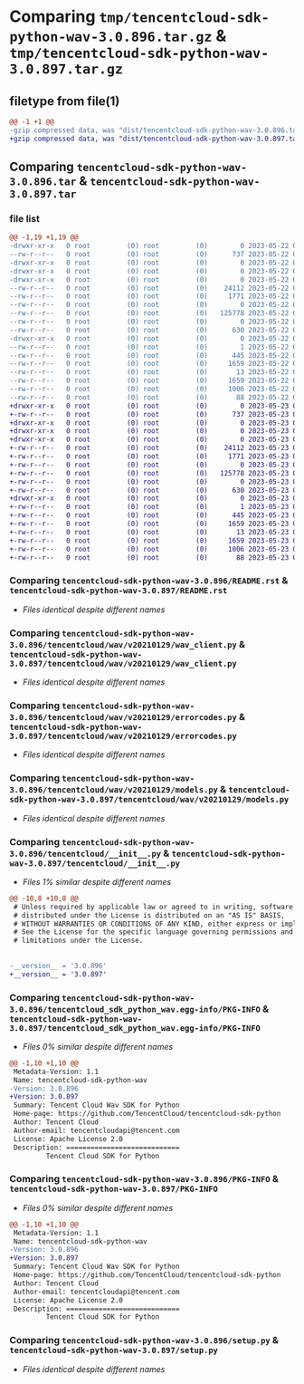 # Comparing `tmp/tencentcloud-sdk-python-wav-3.0.896.tar.gz` & `tmp/tencentcloud-sdk-python-wav-3.0.897.tar.gz`

## filetype from file(1)

```diff
@@ -1 +1 @@
-gzip compressed data, was "dist/tencentcloud-sdk-python-wav-3.0.896.tar", last modified: Mon May 22 00:37:42 2023, max compression
+gzip compressed data, was "dist/tencentcloud-sdk-python-wav-3.0.897.tar", last modified: Tue May 23 02:36:27 2023, max compression
```

## Comparing `tencentcloud-sdk-python-wav-3.0.896.tar` & `tencentcloud-sdk-python-wav-3.0.897.tar`

### file list

```diff
@@ -1,19 +1,19 @@
-drwxr-xr-x   0 root         (0) root         (0)        0 2023-05-22 00:37:42.000000 tencentcloud-sdk-python-wav-3.0.896/
--rw-r--r--   0 root         (0) root         (0)      737 2023-05-22 00:37:42.000000 tencentcloud-sdk-python-wav-3.0.896/README.rst
-drwxr-xr-x   0 root         (0) root         (0)        0 2023-05-22 00:37:42.000000 tencentcloud-sdk-python-wav-3.0.896/tencentcloud/
-drwxr-xr-x   0 root         (0) root         (0)        0 2023-05-22 00:37:42.000000 tencentcloud-sdk-python-wav-3.0.896/tencentcloud/wav/
-drwxr-xr-x   0 root         (0) root         (0)        0 2023-05-22 00:37:42.000000 tencentcloud-sdk-python-wav-3.0.896/tencentcloud/wav/v20210129/
--rw-r--r--   0 root         (0) root         (0)    24112 2023-05-22 00:37:42.000000 tencentcloud-sdk-python-wav-3.0.896/tencentcloud/wav/v20210129/wav_client.py
--rw-r--r--   0 root         (0) root         (0)     1771 2023-05-22 00:37:42.000000 tencentcloud-sdk-python-wav-3.0.896/tencentcloud/wav/v20210129/errorcodes.py
--rw-r--r--   0 root         (0) root         (0)        0 2023-05-22 00:37:42.000000 tencentcloud-sdk-python-wav-3.0.896/tencentcloud/wav/v20210129/__init__.py
--rw-r--r--   0 root         (0) root         (0)   125778 2023-05-22 00:37:42.000000 tencentcloud-sdk-python-wav-3.0.896/tencentcloud/wav/v20210129/models.py
--rw-r--r--   0 root         (0) root         (0)        0 2023-05-22 00:37:42.000000 tencentcloud-sdk-python-wav-3.0.896/tencentcloud/wav/__init__.py
--rw-r--r--   0 root         (0) root         (0)      630 2023-05-22 00:37:42.000000 tencentcloud-sdk-python-wav-3.0.896/tencentcloud/__init__.py
-drwxr-xr-x   0 root         (0) root         (0)        0 2023-05-22 00:37:42.000000 tencentcloud-sdk-python-wav-3.0.896/tencentcloud_sdk_python_wav.egg-info/
--rw-r--r--   0 root         (0) root         (0)        1 2023-05-22 00:37:42.000000 tencentcloud-sdk-python-wav-3.0.896/tencentcloud_sdk_python_wav.egg-info/dependency_links.txt
--rw-r--r--   0 root         (0) root         (0)      445 2023-05-22 00:37:42.000000 tencentcloud-sdk-python-wav-3.0.896/tencentcloud_sdk_python_wav.egg-info/SOURCES.txt
--rw-r--r--   0 root         (0) root         (0)     1659 2023-05-22 00:37:42.000000 tencentcloud-sdk-python-wav-3.0.896/tencentcloud_sdk_python_wav.egg-info/PKG-INFO
--rw-r--r--   0 root         (0) root         (0)       13 2023-05-22 00:37:42.000000 tencentcloud-sdk-python-wav-3.0.896/tencentcloud_sdk_python_wav.egg-info/top_level.txt
--rw-r--r--   0 root         (0) root         (0)     1659 2023-05-22 00:37:42.000000 tencentcloud-sdk-python-wav-3.0.896/PKG-INFO
--rw-r--r--   0 root         (0) root         (0)     1006 2023-05-22 00:37:42.000000 tencentcloud-sdk-python-wav-3.0.896/setup.py
--rw-r--r--   0 root         (0) root         (0)       88 2023-05-22 00:37:42.000000 tencentcloud-sdk-python-wav-3.0.896/setup.cfg
+drwxr-xr-x   0 root         (0) root         (0)        0 2023-05-23 02:36:27.000000 tencentcloud-sdk-python-wav-3.0.897/
+-rw-r--r--   0 root         (0) root         (0)      737 2023-05-23 02:36:27.000000 tencentcloud-sdk-python-wav-3.0.897/README.rst
+drwxr-xr-x   0 root         (0) root         (0)        0 2023-05-23 02:36:27.000000 tencentcloud-sdk-python-wav-3.0.897/tencentcloud/
+drwxr-xr-x   0 root         (0) root         (0)        0 2023-05-23 02:36:27.000000 tencentcloud-sdk-python-wav-3.0.897/tencentcloud/wav/
+drwxr-xr-x   0 root         (0) root         (0)        0 2023-05-23 02:36:27.000000 tencentcloud-sdk-python-wav-3.0.897/tencentcloud/wav/v20210129/
+-rw-r--r--   0 root         (0) root         (0)    24112 2023-05-23 02:36:27.000000 tencentcloud-sdk-python-wav-3.0.897/tencentcloud/wav/v20210129/wav_client.py
+-rw-r--r--   0 root         (0) root         (0)     1771 2023-05-23 02:36:27.000000 tencentcloud-sdk-python-wav-3.0.897/tencentcloud/wav/v20210129/errorcodes.py
+-rw-r--r--   0 root         (0) root         (0)        0 2023-05-23 02:36:27.000000 tencentcloud-sdk-python-wav-3.0.897/tencentcloud/wav/v20210129/__init__.py
+-rw-r--r--   0 root         (0) root         (0)   125778 2023-05-23 02:36:27.000000 tencentcloud-sdk-python-wav-3.0.897/tencentcloud/wav/v20210129/models.py
+-rw-r--r--   0 root         (0) root         (0)        0 2023-05-23 02:36:27.000000 tencentcloud-sdk-python-wav-3.0.897/tencentcloud/wav/__init__.py
+-rw-r--r--   0 root         (0) root         (0)      630 2023-05-23 02:36:27.000000 tencentcloud-sdk-python-wav-3.0.897/tencentcloud/__init__.py
+drwxr-xr-x   0 root         (0) root         (0)        0 2023-05-23 02:36:27.000000 tencentcloud-sdk-python-wav-3.0.897/tencentcloud_sdk_python_wav.egg-info/
+-rw-r--r--   0 root         (0) root         (0)        1 2023-05-23 02:36:27.000000 tencentcloud-sdk-python-wav-3.0.897/tencentcloud_sdk_python_wav.egg-info/dependency_links.txt
+-rw-r--r--   0 root         (0) root         (0)      445 2023-05-23 02:36:27.000000 tencentcloud-sdk-python-wav-3.0.897/tencentcloud_sdk_python_wav.egg-info/SOURCES.txt
+-rw-r--r--   0 root         (0) root         (0)     1659 2023-05-23 02:36:27.000000 tencentcloud-sdk-python-wav-3.0.897/tencentcloud_sdk_python_wav.egg-info/PKG-INFO
+-rw-r--r--   0 root         (0) root         (0)       13 2023-05-23 02:36:27.000000 tencentcloud-sdk-python-wav-3.0.897/tencentcloud_sdk_python_wav.egg-info/top_level.txt
+-rw-r--r--   0 root         (0) root         (0)     1659 2023-05-23 02:36:27.000000 tencentcloud-sdk-python-wav-3.0.897/PKG-INFO
+-rw-r--r--   0 root         (0) root         (0)     1006 2023-05-23 02:36:27.000000 tencentcloud-sdk-python-wav-3.0.897/setup.py
+-rw-r--r--   0 root         (0) root         (0)       88 2023-05-23 02:36:27.000000 tencentcloud-sdk-python-wav-3.0.897/setup.cfg
```

### Comparing `tencentcloud-sdk-python-wav-3.0.896/README.rst` & `tencentcloud-sdk-python-wav-3.0.897/README.rst`

 * *Files identical despite different names*

### Comparing `tencentcloud-sdk-python-wav-3.0.896/tencentcloud/wav/v20210129/wav_client.py` & `tencentcloud-sdk-python-wav-3.0.897/tencentcloud/wav/v20210129/wav_client.py`

 * *Files identical despite different names*

### Comparing `tencentcloud-sdk-python-wav-3.0.896/tencentcloud/wav/v20210129/errorcodes.py` & `tencentcloud-sdk-python-wav-3.0.897/tencentcloud/wav/v20210129/errorcodes.py`

 * *Files identical despite different names*

### Comparing `tencentcloud-sdk-python-wav-3.0.896/tencentcloud/wav/v20210129/models.py` & `tencentcloud-sdk-python-wav-3.0.897/tencentcloud/wav/v20210129/models.py`

 * *Files identical despite different names*

### Comparing `tencentcloud-sdk-python-wav-3.0.896/tencentcloud/__init__.py` & `tencentcloud-sdk-python-wav-3.0.897/tencentcloud/__init__.py`

 * *Files 1% similar despite different names*

```diff
@@ -10,8 +10,8 @@
 # Unless required by applicable law or agreed to in writing, software
 # distributed under the License is distributed on an "AS IS" BASIS,
 # WITHOUT WARRANTIES OR CONDITIONS OF ANY KIND, either express or implied.
 # See the License for the specific language governing permissions and
 # limitations under the License.
 
 
-__version__ = '3.0.896'
+__version__ = '3.0.897'
```

### Comparing `tencentcloud-sdk-python-wav-3.0.896/tencentcloud_sdk_python_wav.egg-info/PKG-INFO` & `tencentcloud-sdk-python-wav-3.0.897/tencentcloud_sdk_python_wav.egg-info/PKG-INFO`

 * *Files 0% similar despite different names*

```diff
@@ -1,10 +1,10 @@
 Metadata-Version: 1.1
 Name: tencentcloud-sdk-python-wav
-Version: 3.0.896
+Version: 3.0.897
 Summary: Tencent Cloud Wav SDK for Python
 Home-page: https://github.com/TencentCloud/tencentcloud-sdk-python
 Author: Tencent Cloud
 Author-email: tencentcloudapi@tencent.com
 License: Apache License 2.0
 Description: ============================
         Tencent Cloud SDK for Python
```

### Comparing `tencentcloud-sdk-python-wav-3.0.896/PKG-INFO` & `tencentcloud-sdk-python-wav-3.0.897/PKG-INFO`

 * *Files 0% similar despite different names*

```diff
@@ -1,10 +1,10 @@
 Metadata-Version: 1.1
 Name: tencentcloud-sdk-python-wav
-Version: 3.0.896
+Version: 3.0.897
 Summary: Tencent Cloud Wav SDK for Python
 Home-page: https://github.com/TencentCloud/tencentcloud-sdk-python
 Author: Tencent Cloud
 Author-email: tencentcloudapi@tencent.com
 License: Apache License 2.0
 Description: ============================
         Tencent Cloud SDK for Python
```

### Comparing `tencentcloud-sdk-python-wav-3.0.896/setup.py` & `tencentcloud-sdk-python-wav-3.0.897/setup.py`

 * *Files identical despite different names*

